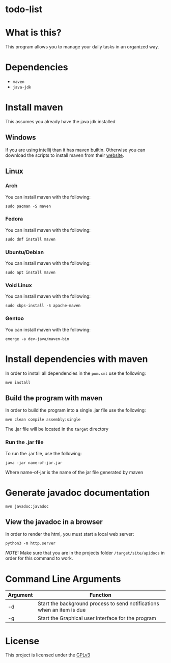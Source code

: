 # todo-list

# What is this?
 
This program allows you to manage your daily tasks in an organized way. 

# Dependencies

* `maven`
* `java-jdk`

# Install maven

This assumes you already have the java jdk installed

## Windows

If you are using intellij than it has maven builtin. Otherwise you can download the scripts to install maven from their [website](https://maven.apache.org/download.cgi). 

## Linux 

### Arch
 
You can install maven with the following:

`sudo pacman -S maven`

### Fedora

You can install maven with the following:

`sudo dnf install maven`

### Ubuntu/Debian

You can install maven with the following:

`sudo apt install maven`

### Void Linux 

You can install maven with the following:

`sudo xbps-install -S apache-maven`

### Gentoo

You can install maven with the following:

`emerge -a dev-java/maven-bin`

# Install dependencies with maven

In order to install all dependencies in the `pom.xml` use the following:

`mvn install`

## Build the program with maven

In order to build the program into a single .jar file use the following:

`mvn clean compile assembly:single`

The .jar file will be located in the `target` directory 

### Run the .jar file

To run the .jar file, use the following:

`java -jar name-of-jar.jar`

Where name-of-jar is the name of the jar file generated by maven

# Generate javadoc documentation

`mvn javadoc:javadoc`

## View the javadoc in a browser

In order to render the html, you must start a local web server:

`python3 -m http.server`

*NOTE:* Make sure that you are in the projects folder `/target/site/apidocs` in order for this command to work.

# Command Line Arguments
    
|   Argument   | Function                                                                      |
|--------------|-------------------------------------------------------------------------------|
| -d           | Start the background process to send notifications when an item is due        |
| -g           | Start the Graphical user interface for the program                            |

# License

This project is licensed under the [GPLv3](./LICENSE)
